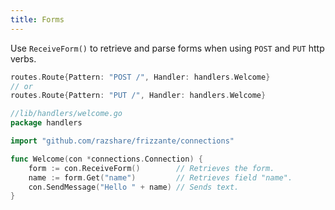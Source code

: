 ```yaml
---
title: Forms
---
```


Use `ReceiveForm()` to retrieve and parse forms
when using `POST` and `PUT` http verbs.

```go
routes.Route{Pattern: "POST /", Handler: handlers.Welcome}
// or
routes.Route{Pattern: "PUT /", Handler: handlers.Welcome}
```

```go
//lib/handlers/welcome.go
package handlers

import "github.com/razshare/frizzante/connections"

func Welcome(con *connections.Connection) {
    form := con.ReceiveForm()        // Retrieves the form.
    name := form.Get("name")         // Retrieves field "name".
    con.SendMessage("Hello " + name) // Sends text.
}
```
